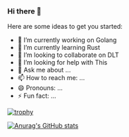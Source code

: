 ### Hi there 👋




Here are some ideas to get you started:

- 🔭 I’m currently working on Golang
- 🌱 I’m currently learning Rust
- 👯 I’m looking to collaborate on DLT
- 🤔 I’m looking for help with This
- 💬 Ask me about ...
- 📫 How to reach me: ...
- 😄 Pronouns: ...
- ⚡ Fun fact: ...

[![trophy](https://github-profile-trophy.vercel.app/?username=zerihun-h)](https://github.com/ryo-ma/github-profile-trophy)

[![Anurag's GitHub stats](https://github-readme-stats.vercel.app/api?username=Zerihun-H)](https://github.com/anuraghazra/github-readme-stats)


